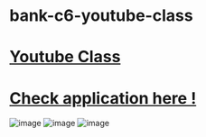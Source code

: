 # bank-c6-youtube-class

# <a href="https://youtu.be/C5rn471TNC0">Youtube Class</a>
# <a href="https://bankc6-youtube-class.netlify.app/">Check application here !</a>

![image](https://user-images.githubusercontent.com/82785683/228841676-cd40dc44-20f0-481c-8c90-b9c1741e3371.png)
![image](https://user-images.githubusercontent.com/82785683/228841740-376d1e0e-f91f-410f-afae-b41328e894aa.png)
![image](https://user-images.githubusercontent.com/82785683/228841779-f66aa5a7-a537-4421-a0b4-3af68ba5ddf3.png)
